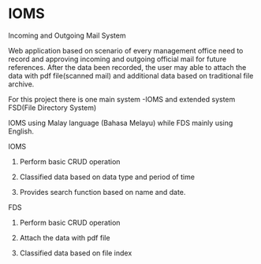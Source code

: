 # IOMS
Incoming and Outgoing Mail System

Web application based on scenario of every management office need to record and approving incoming and outgoing official mail for future references. After the data been recorded, the user may able to attach the data with pdf file(scanned mail) and additional data based on traditional file archive.

For this project there is one main system -IOMS and extended system FSD(File Directory System)

IOMS using Malay language (Bahasa Melayu) while FDS mainly using English.

IOMS

1. Perform basic CRUD operation

2. Classified data based on data type and period of time

3. Provides search function based on name and date.

FDS

1. Perform basic CRUD operation

2. Attach the data with pdf file

3. Classified data based on file index
